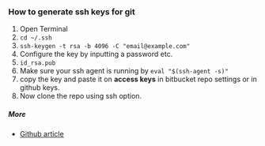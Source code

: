 ### How to generate ssh keys for git

1. Open Terminal
2. `cd ~/.ssh`
3. `ssh-keygen -t rsa -b 4096 -C "email@example.com"`
4. Configure the key by inputting a password etc.
5. `id_rsa.pub`
7. Make sure your ssh agent is running by `eval "$(ssh-agent -s)"`
8. copy the key and paste it on **access keys** in bitbucket repo settings or in github keys.
9. Now clone the repo using ssh option. 

##### More
* [Github article](https://help.github.com/en/articles/generating-a-new-ssh-key-and-adding-it-to-the-ssh-agent)
